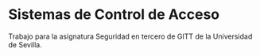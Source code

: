 Sistemas de Control de Acceso
=============================

Trabajo para la asignatura Seguridad en tercero de GITT de la Universidad de Sevilla.
